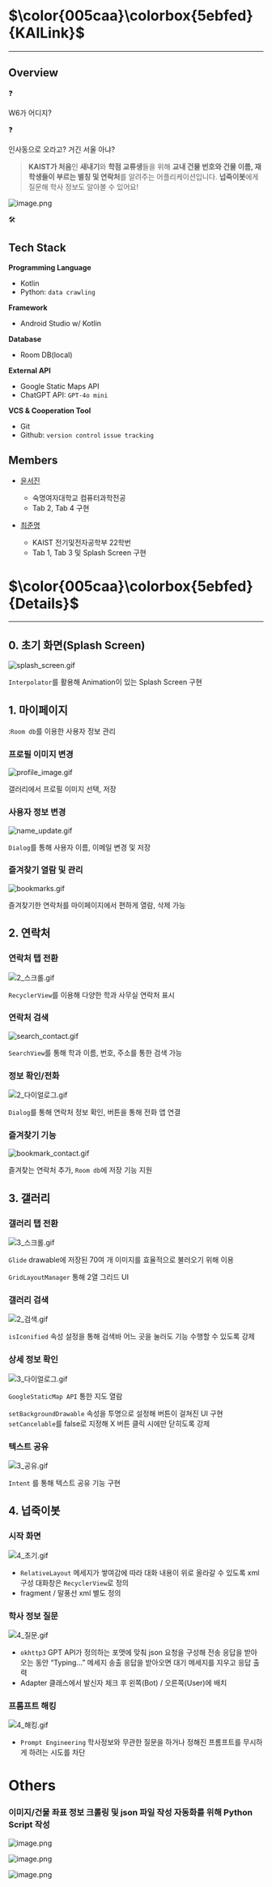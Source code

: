 
# $\color{005caa}\colorbox{5ebfed}{KAILink}$

---

## Overview

<aside>
❓

W6가 어디지?

</aside>

<aside>
❓

인사동으로 오라고? 거긴 서울 아냐?

</aside>

> **KAIST가 처음**인 **새내기**와 **학점 교류생**들을 위해
**교내 건물 번호와 건물 이름, 재학생들이 부르는 별칭 및 연락처**를 
알려주는 어플리케이션입니다.
**넙죽이봇**에게 질문해 학사 정보도 알아볼 수 있어요!
> 

![image.png](https://prod-files-secure.s3.us-west-2.amazonaws.com/f6cb388f-3934-47d6-9928-26d2e10eb0fc/06d6719e-cc24-451d-a2fc-d1b216954a11/image.png)

<aside>
🛠

## Tech Stack

**Programming Language**

- Kotlin
- Python: `data crawling`

**Framework**

- Android Studio w/ Kotlin

**Database**

- Room DB(local)

**External API**

- Google Static Maps API
- ChatGPT API: `GPT-4o mini`

**VCS & Cooperation Tool**

- Git
- Github: `version control` `issue tracking`
</aside>

## Members

- [윤서진](https://www.notion.so/124c2f561ef843078f18fc8ab88c7a1c?pvs=21)
    - 숙명여자대학교 컴퓨터과학전공
    - Tab 2, Tab 4 구현

- [최준명](https://www.notion.so/370d7aa435814e0cb5c986488b725aff?pvs=21)
    - KAIST 전기및전자공학부 22학번
    - Tab 1, Tab 3 및 Splash Screen 구현

# $\color{005caa}\colorbox{5ebfed}{Details}$

---

## 0. 초기 화면(Splash Screen)

![splash_screen.gif](https://prod-files-secure.s3.us-west-2.amazonaws.com/f6cb388f-3934-47d6-9928-26d2e10eb0fc/898e6e94-bdf8-4559-ba46-6887427c6f21/splash_screen.gif)

`Interpolator`를 활용해 Animation이 있는 Splash Screen 구현

## 1. 마이페이지

:`Room db`를 이용한 사용자 정보 관리

### 프로필 이미지 변경

![profile_image.gif](https://prod-files-secure.s3.us-west-2.amazonaws.com/f6cb388f-3934-47d6-9928-26d2e10eb0fc/940b916b-3fcc-42c2-8665-e024cbe0c21f/profile_image.gif)

갤러리에서 프로필 이미지 선택, 저장

### 사용자 정보 변경

![name_update.gif](https://prod-files-secure.s3.us-west-2.amazonaws.com/f6cb388f-3934-47d6-9928-26d2e10eb0fc/b9a8c8c9-3921-4b0a-a7df-aa4cf995a7c0/name_update.gif)

`Dialog`를 통해 사용자 이름, 이메일 변경 및 저장

### 즐겨찾기 열람 및 관리

![bookmarks.gif](https://prod-files-secure.s3.us-west-2.amazonaws.com/f6cb388f-3934-47d6-9928-26d2e10eb0fc/6d27614b-5dce-422d-991a-e6adb9c1ab86/bookmarks.gif)

즐겨찾기한 연락처를 마이페이지에서 편하게 열람, 삭제 가능

## 2. 연락처

### 연락처 탭 전환

![2_스크롤.gif](https://prod-files-secure.s3.us-west-2.amazonaws.com/f6cb388f-3934-47d6-9928-26d2e10eb0fc/8e490d26-7875-4bf6-8d01-b6d4f89b8886/2_%EC%8A%A4%ED%81%AC%EB%A1%A4.gif)

`RecyclerView`를 이용해 다양한 학과 사무실 연락처 표시

### 연락처 검색

![search_contact.gif](https://prod-files-secure.s3.us-west-2.amazonaws.com/f6cb388f-3934-47d6-9928-26d2e10eb0fc/90cf8f8f-4353-4809-acde-6de0a2de7c43/search_contact.gif)

`SearchView`를 통해 학과 이름, 번호, 주소를 통한 검색 가능

### 정보 확인/전화

![2_다이얼로그.gif](https://prod-files-secure.s3.us-west-2.amazonaws.com/f6cb388f-3934-47d6-9928-26d2e10eb0fc/2fdcaea7-dabd-42bf-9090-abf4792b31d7/2_%EB%8B%A4%EC%9D%B4%EC%96%BC%EB%A1%9C%EA%B7%B8.gif)

`Dialog`를 통해 연락처 정보 확인, 버튼을 통해 전화 앱 연결

### 즐겨찾기 기능

![bookmark_contact.gif](https://prod-files-secure.s3.us-west-2.amazonaws.com/f6cb388f-3934-47d6-9928-26d2e10eb0fc/e36e1f67-106c-422b-ad26-a101ccb47a2c/bookmark_contact.gif)

즐겨찾는 연락처 추가, `Room db`에 저장 기능 지원

## 3. 갤러리

### 갤러리 탭 전환

![3_스크롤.gif](https://prod-files-secure.s3.us-west-2.amazonaws.com/f6cb388f-3934-47d6-9928-26d2e10eb0fc/a320be1d-5fed-490b-8c07-dba89ef086be/3_%EC%8A%A4%ED%81%AC%EB%A1%A4.gif)

`Glide`
drawable에 저장된 70여 개 이미지를 효율적으로 불러오기 위해 이용

`GridLayoutManager` 통해 2열 그리드 UI

### 갤러리 검색

![2_검색.gif](https://prod-files-secure.s3.us-west-2.amazonaws.com/f6cb388f-3934-47d6-9928-26d2e10eb0fc/c871cffb-2cd9-40ef-88b7-c2951d0b2818/2_%EA%B2%80%EC%83%89.gif)

`isIconified` 속성 설정을 통해 검색바 어느 곳을 눌러도 기능 수행할 수 있도록 강제

### 상세 정보 확인

![3_다이얼로그.gif](https://prod-files-secure.s3.us-west-2.amazonaws.com/f6cb388f-3934-47d6-9928-26d2e10eb0fc/d57bcf0e-36fc-4b02-ad2b-3d0387a71562/3_%EB%8B%A4%EC%9D%B4%EC%96%BC%EB%A1%9C%EA%B7%B8.gif)

`GoogleStaticMap API` 통한 지도 열람

`setBackgroundDrawable` 속성을 투명으로 설정해 버튼이 걸쳐진 UI 구현
`setCancelable`를 false로 지정해 X 버튼 클릭 시에만 닫히도록 강제

### 텍스트 공유

![3_공유.gif](https://prod-files-secure.s3.us-west-2.amazonaws.com/f6cb388f-3934-47d6-9928-26d2e10eb0fc/53d6bb3a-1f8c-42e1-bbea-714b844e7367/3_%EA%B3%B5%EC%9C%A0.gif)

`Intent` 를 통해 텍스트 공유 기능 구현

## 4. 넙죽이봇

### 시작 화면

![4_초기.gif](https://prod-files-secure.s3.us-west-2.amazonaws.com/f6cb388f-3934-47d6-9928-26d2e10eb0fc/159400e4-28db-4d63-a618-47c849fb891d/4_%EC%B4%88%EA%B8%B0.gif)

- `RelativeLayout`
메세지가 쌓여감에 따라
대화 내용이 위로 올라갈 수 있도록 xml 구성
대화창은 `RecyclerView`로 정의
- fragment / 말풍선
xml 별도 정의

### 학사 정보 질문

![4_질문.gif](https://prod-files-secure.s3.us-west-2.amazonaws.com/f6cb388f-3934-47d6-9928-26d2e10eb0fc/614a4f5d-051b-4667-b060-5b7f8423d592/4_%EC%A7%88%EB%AC%B8.gif)

- `okhttp3`
GPT API가 정의하는 포맷에 맞춰 json 요청을 구성해 전송
응답을 받아오는 동안 “Typing…” 메세지 송출
응답을 받아오면 대기 메세지를 지우고 응답 출력
- Adapter 클래스에서 발신자 체크 후 왼쪽(Bot) / 오른쪽(User)에 배치

### 프롬프트 해킹

![4_해킹.gif](https://prod-files-secure.s3.us-west-2.amazonaws.com/f6cb388f-3934-47d6-9928-26d2e10eb0fc/b33994da-a688-40aa-b8da-5fb49e0fe342/4_%ED%95%B4%ED%82%B9.gif)

- `Prompt Engineering`
학사정보와 무관한 질문을 하거나 
정해진 프롬프트를 무시하게 하려는 시도를 차단

# Others

### 이미지/건물 좌표 정보 크롤링 및 json 파일 작성 자동화를 위해 Python Script 작성

![image.png](https://prod-files-secure.s3.us-west-2.amazonaws.com/f6cb388f-3934-47d6-9928-26d2e10eb0fc/e704ce99-d356-4ff3-a16b-c8d098df24e0/image.png)

![image.png](https://prod-files-secure.s3.us-west-2.amazonaws.com/f6cb388f-3934-47d6-9928-26d2e10eb0fc/4645a87c-6d36-4692-81a8-4e46ebc7b68e/image.png)

![image.png](https://prod-files-secure.s3.us-west-2.amazonaws.com/f6cb388f-3934-47d6-9928-26d2e10eb0fc/cb2ad303-ae3a-4017-9ba1-676c879fc6fd/image.png)
